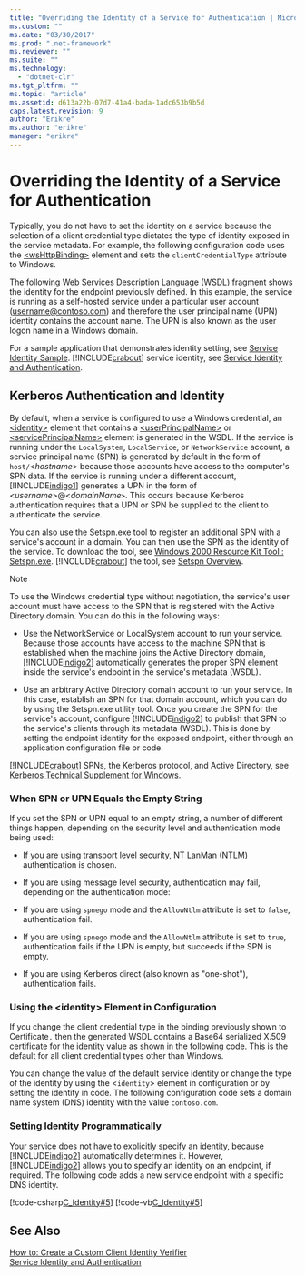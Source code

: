 ```yaml
---
title: "Overriding the Identity of a Service for Authentication | Microsoft Docs"
ms.custom: ""
ms.date: "03/30/2017"
ms.prod: ".net-framework"
ms.reviewer: ""
ms.suite: ""
ms.technology: 
  - "dotnet-clr"
ms.tgt_pltfrm: ""
ms.topic: "article"
ms.assetid: d613a22b-07d7-41a4-bada-1adc653b9b5d
caps.latest.revision: 9
author: "Erikre"
ms.author: "erikre"
manager: "erikre"
---
```

# Overriding the Identity of a Service for Authentication
Typically, you do not have to set the identity on a service because the selection of a client credential type dictates the type of identity exposed in the service metadata. For example, the following configuration code uses the [\<wsHttpBinding>](../../../../docs/framework/configure-apps/file-schema/wcf/wshttpbinding.md) element and sets the `clientCredentialType` attribute to Windows.  
  
  
  
 The following Web Services Description Language (WSDL) fragment shows the identity for the endpoint previously defined. In this example, the service is running as a self-hosted service under a particular user account (username@contoso.com) and therefore the user principal name (UPN) identity contains the account name. The UPN is also known as the user logon name in a Windows domain.  
  
  
  
 For a sample application that demonstrates identity setting, see [Service Identity Sample](../../../../docs/framework/wcf/samples/service-identity-sample.md). [!INCLUDE[crabout](../../../../includes/crabout-md.md)] service identity, see [Service Identity and Authentication](../../../../docs/framework/wcf/feature-details/service-identity-and-authentication.md).  
  
## Kerberos Authentication and Identity  
 By default, when a service is configured to use a Windows credential, an [\<identity>](../../../../docs/framework/configure-apps/file-schema/wcf/identity.md) element that contains a [\<userPrincipalName>](../../../../docs/framework/configure-apps/file-schema/wcf/userprincipalname.md) or [\<servicePrincipalName>](../../../../docs/framework/configure-apps/file-schema/wcf/serviceprincipalname.md) element is generated in the WSDL. If the service is running under the `LocalSystem`, `LocalService`, or `NetworkService` account, a service principal name (SPN) is generated by default in the form of `host/`\<*hostname*> because those accounts have access to the computer's SPN data. If the service is running under a different account, [!INCLUDE[indigo1](../../../../includes/indigo1-md.md)] generates a UPN in the form of \<*username*>@<*domainName*`>`. This occurs because Kerberos authentication requires that a UPN or SPN be supplied to the client to authenticate the service.  
  
 You can also use the Setspn.exe tool to register an additional SPN with a service's account in a domain. You can then use the SPN as the identity of the service. To download the tool, see [Windows 2000 Resource Kit Tool : Setspn.exe](http://go.microsoft.com/fwlink/?LinkId=91752). [!INCLUDE[crabout](../../../../includes/crabout-md.md)] the tool, see [Setspn Overview](http://go.microsoft.com/fwlink/?LinkId=61374).  
  
> [!NOTE]
>  To use the Windows credential type without negotiation, the service's user account must have access to the SPN that is registered with the Active Directory domain. You can do this in the following ways:  
  
-   Use the NetworkService or LocalSystem account to run your service. Because those accounts have access to the machine SPN that is established when the machine joins the Active Directory domain, [!INCLUDE[indigo2](../../../../includes/indigo2-md.md)] automatically generates the proper SPN element inside the service's endpoint in the service's metadata (WSDL).  
  
-   Use an arbitrary Active Directory domain account to run your service. In this case, establish an SPN for that domain account, which you can do by using the Setspn.exe utility tool. Once you create the SPN for the service's account, configure [!INCLUDE[indigo2](../../../../includes/indigo2-md.md)] to publish that SPN to the service's clients through its metadata (WSDL). This is done by setting the endpoint identity for the exposed endpoint, either through an application configuration file or code.  
  
 [!INCLUDE[crabout](../../../../includes/crabout-md.md)] SPNs, the Kerberos protocol, and Active Directory, see [Kerberos Technical Supplement for Windows](http://go.microsoft.com/fwlink/?LinkId=88330).  
  
### When SPN or UPN Equals the Empty String  
 If you set the SPN or UPN equal to an empty string, a number of different things happen, depending on the security level and authentication mode being used:  
  
-   If you are using transport level security, NT LanMan (NTLM) authentication is chosen.  
  
-   If you are using message level security, authentication may fail, depending on the authentication mode:  
  
-   If you are using `spnego` mode and the `AllowNtlm` attribute is set to `false`, authentication fail.  
  
-   If you are using `spnego` mode and the `AllowNtlm` attribute is set to `true`, authentication fails if the UPN is empty, but succeeds if the SPN is empty.  
  
-   If you are using Kerberos direct (also known as "one-shot"), authentication fails.  
  
### Using the \<identity> Element in Configuration  
 If you change the client credential type in the binding previously shown to Certificate`,` then the generated WSDL contains a Base64 serialized X.509 certificate for the identity value as shown in the following code. This is the default for all client credential types other than Windows.  
  
  
  
 You can change the value of the default service identity or change the type of the identity by using the <`identity`> element in configuration or by setting the identity in code. The following configuration code sets a domain name system (DNS) identity with the value `contoso.com`.  
  
  
  
### Setting Identity Programmatically  
 Your service does not have to explicitly specify an identity, because [!INCLUDE[indigo2](../../../../includes/indigo2-md.md)] automatically determines it. However, [!INCLUDE[indigo2](../../../../includes/indigo2-md.md)] allows you to specify an identity on an endpoint, if required. The following code adds a new service endpoint with a specific DNS identity.  
  
 [!code-csharp[C_Identity#5](../../../../samples/snippets/csharp/VS_Snippets_CFX/c_identity/cs/source.cs#5)]
 [!code-vb[C_Identity#5](../../../../samples/snippets/visualbasic/VS_Snippets_CFX/c_identity/vb/source.vb#5)]  
  
## See Also  
 [How to: Create a Custom Client Identity Verifier](../../../../docs/framework/wcf/extending/how-to-create-a-custom-client-identity-verifier.md)   
 [Service Identity and Authentication](../../../../docs/framework/wcf/feature-details/service-identity-and-authentication.md)